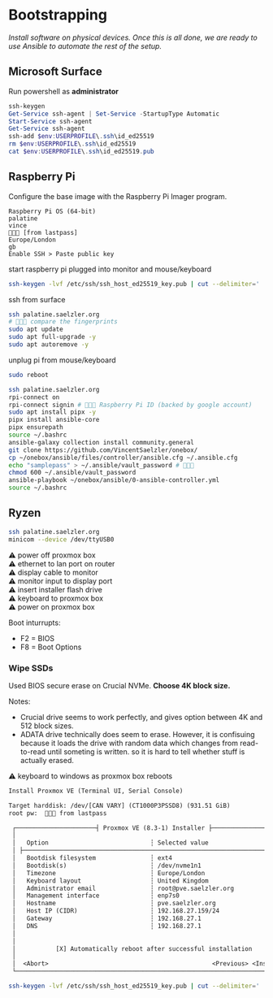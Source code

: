# Bootstrapping

*Install software on physical devices. Once this is all done, we are ready to use Ansible to automate the rest of the setup.*

## Microsoft Surface

Run powershell as **administrator**

```powershell
ssh-keygen
Get-Service ssh-agent | Set-Service -StartupType Automatic
Start-Service ssh-agent
Get-Service ssh-agent
ssh-add $env:USERPROFILE\.ssh\id_ed25519
rm $env:USERPROFILE\.ssh\id_ed25519
cat $env:USERPROFILE\.ssh\id_ed25519.pub
```

## Raspberry Pi

Configure the base image with the Raspberry Pi Imager program.

```
Raspberry Pi OS (64-bit)
palatine
vince
🚨🚨🚨 [from lastpass]
Europe/London
gb
Enable SSH > Paste public key
```

start raspberry pi plugged into monitor and mouse/keyboard

```sh
ssh-keygen -lvf /etc/ssh/ssh_host_ed25519_key.pub | cut --delimiter=' ' --fields=2
```

ssh from surface

```sh
ssh palatine.saelzler.org
# 🚨🚨🚨 compare the fingerprints
sudo apt update
sudo apt full-upgrade -y
sudo apt autoremove -y
```

unplug pi from mouse/keyboard

```sh
sudo reboot

ssh palatine.saelzler.org
rpi-connect on
rpi-connect signin # 🚨🚨🚨 Raspberry Pi ID (backed by google account)
sudo apt install pipx -y
pipx install ansible-core
pipx ensurepath
source ~/.bashrc
ansible-galaxy collection install community.general
git clone https://github.com/VincentSaelzler/onebox/
cp ~/onebox/ansible/files/controller/ansible.cfg ~/.ansible.cfg
echo "samplepass" > ~/.ansible/vault_password # 🚨🚨🚨
chmod 600 ~/.ansible/vault_password
ansible-playbook ~/onebox/ansible/0-ansible-controller.yml
source ~/.bashrc
```

## Ryzen

```sh
ssh palatine.saelzler.org
minicom --device /dev/ttyUSB0
```

⚠️ power off proxmox box  
⚠️ ethernet to lan port on router  
⚠️ display cable to monitor  
⚠️ monitor input to display port  
⚠️ insert installer flash drive  
⚠️ keyboard to proxmox box  
⚠️ power on proxmox box  

Boot inturrupts:

* F2 = BIOS
* F8 = Boot Options

### Wipe SSDs

Used BIOS secure erase on Crucial NVMe. **Choose 4K block size.**

Notes:

* Crucial drive seems to work perfectly, and gives option between 4K and 512 block sizes.
* ADATA drive technically does seem to erase. However, it is confisuing because it loads the drive with random data which changes from read-to-read until someting is written. so it is hard to tell whether stuff is actually erased.

⚠️ keyboard to windows as proxmox box reboots  

```txt
Install Proxmox VE (Terminal UI, Serial Console)

Target harddisk: /dev/[CAN VARY] (CT1000P3PSSD8) (931.51 GiB)
root pw:  🚨🚨🚨 from lastpass

 ┌──────────────────────┤ Proxmox VE (8.3-1) Installer ├──────────────────────┐
 │                                                                            │
 │   Option                            ┆ Selected value                       │
 │ ├────────────────────────────────────────────────────────────────────────┤ │
 │   Bootdisk filesystem               ┆ ext4                                 │
 │   Bootdisk(s)                       ┆ /dev/nvme1n1                         │
 │   Timezone                          ┆ Europe/London                        │
 │   Keyboard layout                   ┆ United Kingdom                       │
 │   Administrator email               ┆ root@pve.saelzler.org                │
 │   Management interface              ┆ enp7s0                               │
 │   Hostname                          ┆ pve.saelzler.org                     │
 │   Host IP (CIDR)                    ┆ 192.168.27.159/24                    │
 │   Gateway                           ┆ 192.168.27.1                         │
 │   DNS                               ┆ 192.168.27.1                         │
 │                                                                            │
 │                                                                            │
 │           [X] Automatically reboot after successful installation           │
 │                                                                            │
 │  <Abort>                                             <Previous> <Install>  │
 └────────────────────────────────────────────────────────────────────────────┘
```

```sh
ssh-keygen -lvf /etc/ssh/ssh_host_ed25519_key.pub | cut --delimiter=' ' --fields=2
```
